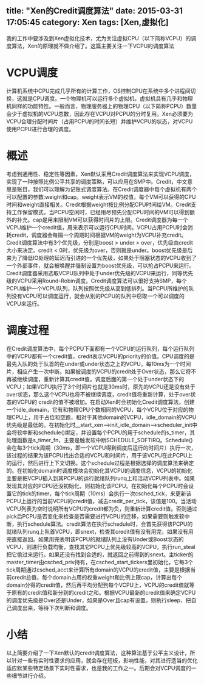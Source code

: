 title: "Xen的Credit调度算法"
date: 2015-03-31 17:05:45
category: Xen
tags: [Xen,虚拟化]
---

我的工作中要涉及到Xen虚拟化技术，尤为关注虚拟CPU（以下简称VCPU）的调度算法，Xen的原理就不做介绍了。这篇主要关注一下VCPU的调度算法
<!--more-->

# VCPU调度
计算机系统中CPU完成几乎所有的计算工作，OS控制CPU在系统中多个进程间切换，这就是CPU调度。一个物理机可以运行多个虚拟机，虚拟机具有几乎和物理机同样的功能特性。一般而言，物理服务器上的物理CPU（以下简称PCPU）数量会少于虚拟机的VCPU总数，因此存在VCPU对PCPU的分时复用。Xen必须要为VCPU合理分配时间片（占用PCPU的时间长短）并维护VCPU的状态，对VCPU使用PCPU进行合理的调度。

# 概述
考虑到通用性、稳定性等因素，Xen默认采用Credit调度算法来实现VCPU调度，实现了一种按照比例公平共享的调度策略，可以应用在SMP中。Credit，中文意思是账目，我们可以理解为记账式调度算法。在Credit调度器中每个虚拟机有两个可以配置的参数:weight和cap。weight表示VM的权值，每个VM可以获得的CPU时间和weight直接相关。Credit根据weight按比例分配CPU时间给VM。Credit支持工作保留模式，当PCPU空闲时，已经用尽预先分配CPU时间的VM可以得到额外的补充。cap是用来限制VM可以获得时间片的上限。Credit调度器为每一个VCPU维护一个credit值，用来表示可以运行CPU时间。VCPU占用PCPU时会消耗credit，调度器会每隔一个周期时间根据VM的weight为VCPU补充credit。Credit调度算法中有3个优先级，分别是boost > under > over，优先级由credit大小来决定。credit < 0时，优先级为over，否则就是under。boost优先级是后来为了降低IO处理的延迟而引进的一个优先级，如果处于阻塞状态的VCPU收到了一个外部事件，就会被唤醒并强制设置为boost优先级，可以抢占PCPU来运行。Credit调度器采用选取VCPU队列中处于under优先级的VCPU来运行，同等优先级的VCPU采用Round-Robin调度。Credit调度算法可以很好支持SMP，每个PCPU维护一个VCPU队列，队列按照优先级从高到低排列。当PCPU所维护的队列没有VCPU可以调度运行，就会从别的PCPU的队列中窃取一个可以调度的VCPU来运行。

# 调度过程
在Credit调度算法中，每个PCPU下面都有一个VCPU的运行队列，每个运行队列中的VCPU都有一个credit值，credit表示VCPU的priority的价值。CPU调度的是最先入队的处于队首的在under或under状态之上的VCPU，每10ms为一个时间片，相应产生一次中断。如果被调度的VCPU的credit处于Over状态，那么它将不再被继续调度，重新计算其credit值，调度后面的第一个处于under状态下的VCPU；如果VCPU执行了3个时间片也就是30ms时，原先的VCPU还是没有处于over状态，那么这个VCPU也将不被继续调度，credit值将重新计算，处于over状态的VCPU的 credit的值不被增加。在启动Xen时会初始化Credit调度算法，创建一个idle_domain，它有和物理CPU个数相同的VCPU，每个VCPU位于对应的物理CPU上，用于占位和空跑，相对于其他domain的VCPU，idle_domain的VCPU优先级是最低的。在初始化时__start_xen-->init_idle_domain-->scheduler_init中会将软中断和schedule()绑定，并设置每个PCPU的用于schedule的s_timer，其处理函数是s_timer_fn，主要是触发软中断SCHEDULE_SOFTIRQ。Schedule()会在每3个tick周期（30ms，即一个VCPU得到调度后运行的时间片）执行一次，该过程的结果为该PCPU找出合适的VCPU和时间片，用于该VCPU在此PCPU上的运行，然后进行上下文切换。这个schedule过程是根据选择的调度算法来确定的。在初始化domain时调度模块会初始化其VCPU的调度信息，VCPU的初始化主要是把VCPU插入到其PCPU的运行就绪队列runq上和活动VCPU列表中。如果发现其对应的PCPU还没初始化，则初始化该PCPU。在初始化每个PCPU时会设置它的tick的timer，每个tick周期（10ms）会执行一次csched_tick，来更新该PCPU上运行的当前VCPU的credit值，减去credit_per_tick，该值是100。当活动VCPU列表为空时说明所有VCPU的credit都为负，则重新计算credit值。否则通过pick后PCPU是否变化来检查是否需要进行VCPU的迁移，如果需要则触发软中断，执行schedule算法。credit算法在执行schedule时，会首先获得该PCPU的就绪队列runq上队首VCPU，即snext，检查其credit值有没有用完，如果没有用完直接返回。如果用完表明该PCPU的就绪队列上没有Under或Boost状态的VCPU，则进行负载均衡，查找其它PCPU上优先级较高的VCPU，执行run_steal把它偷过来运行。如果还没有找到合适的，就返回之前得到的snext。主ticker的master_timer由csched_priv持有，在csched_start_tickers里初始化，它每3个tick周期通过csched_acct来计算所有domain的VCPU的credit值，主要是根据当前credit总值，每个domain占用的权重weight和比例上限cap，计算出每个domain分得的credit值，然后再平均分配到每个VCPU上，VCPU的credit值就等于原有的credit值和新分到的credit之和。根据VCPU最新的credit值来确定VCPU的调度优先级是Over还是Under，如果是Over且cap有设置，则执行sleep，把自己调度出来，等待下次判断和调度。


# 小结
以上简要介绍了一下Xen默认的credit调度算法，这种算法基于公平主义设计，所以针对一些有实时性要求的应用，就会存在短板，影响性能，对其进行适当的优化适应默某些特定场景下实时性需求，也是我的工作之一。后期会对VCPU调度的一些细节进行介绍。